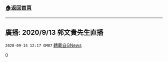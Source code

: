 ###  [:house:返回首頁](https://github.com/ourhimalayas/txt)
---

## 廣播: 2020/9/13 郭文貴先生直播
`2020-09-14 12:17 GM07` [轉載自GNews](https://gnews.org/zh-hant/355624/)

0
